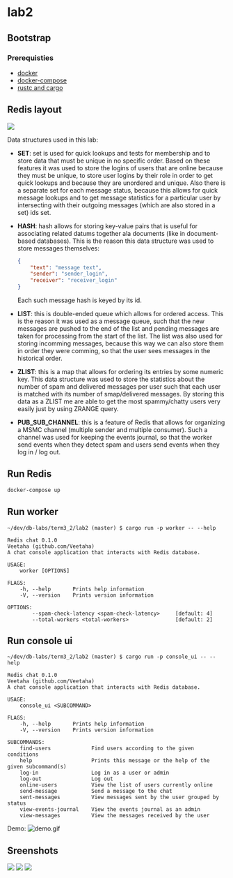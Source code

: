 # lab2

## Bootstrap

### Prerequisties

* [docker](https://docs.docker.com/install/)
* [docker-compose](https://docs.docker.com/compose/install/)
* [rustc and cargo](https://www.rust-lang.org/tools/install)


## Redis layout
![](https://user-images.githubusercontent.com/36276403/79699035-6e456100-8295-11ea-9b72-2eb024a71cdf.png)

Data structures used in this lab:

- **SET**: set is used for quick lookups and tests for membership and to store data
that must be unique in no specific order.
Based on these features it was used to store the logins of users that are online
because they must be unique, to store user logins by their role in order to get
quick lookups and because they are unordered and unique. Also there is a separate
set for each message status, because this allows for quick message lookups and
to get message statistics for a particular user by intersecting with their outgoing messages
(which are also stored in a set) ids set.
- **HASH**: hash allows for storing key-value pairs that is useful for associating
related datums together ala documents (like in document-based databases). This is
the reason this data structure was used to store messages themselves:
    ```json
    {
        "text": "message text",
        "sender": "sender_login",
        "receiver": "receiver_login"
    }
    ```
    Each such message hash is keyed by its id.
- **LIST**: this is double-ended queue which allows for ordered access. This is
the reason it was used as a message queue, such that the new messages are pushed to
the end of the list and pending messages are taken for processing from the start of the list.
The list was also used for storing incomming messages, because this way we can
also store them in order they were comming, so that the user sees messages
in the historical order.

- **ZLIST**: this is a map that allows for ordering its entries by some numeric key.
This data structure was used to store the statistics about the number of spam
and delivered messages per user such that each user is matched with its number of
smap/delivered messages. By storing this data as a ZLIST me are able to get
the most spammy/chatty users very easily just by using ZRANGE query.

- **PUB_SUB_CHANNEL**: this is a feature of Redis that allows for
organizing a MSMC channel (multiple sender and multiple consumer). Such a channel
was used for keeping the events journal, so that the worker send events when
they detect spam and users send events when they log in / log out.



## Run Redis

```bash
docker-compose up
```

## Run worker

```
~/dev/db-labs/term3_2/lab2 (master) $ cargo run -p worker -- --help

Redis chat 0.1.0
Veetaha (github.com/Veetaha)
A chat console application that interacts with Redis database.

USAGE:
    worker [OPTIONS]

FLAGS:
    -h, --help       Prints help information
    -V, --version    Prints version information

OPTIONS:
        --spam-check-latency <spam-check-latency>     [default: 4]
        --total-workers <total-workers>               [default: 2]
```

## Run console ui

```
~/dev/db-labs/term3_2/lab2 (master) $ cargo run -p console_ui -- --help

Redis chat 0.1.0
Veetaha (github.com/Veetaha)
A chat console application that interacts with Redis database.

USAGE:
    console_ui <SUBCOMMAND>

FLAGS:
    -h, --help       Prints help information
    -V, --version    Prints version information

SUBCOMMANDS:
    find-users             Find users according to the given conditions
    help                   Prints this message or the help of the given subcommand(s)
    log-in                 Log in as a user or admin
    log-out                Log out
    online-users           View the list of users currently online
    send-message           Send a message to the chat
    sent-messages          View messages sent by the user grouped by status
    view-events-journal    View the events journal as an admin
    view-messages          View the messages received by the user
```

Demo:
![demo.gif](https://user-images.githubusercontent.com/36276403/79698711-5e2c8200-8293-11ea-82cd-93d0e30fdb9b.gif)


## Sreenshots

![](https://user-images.githubusercontent.com/36276403/79699362-d85f0580-8297-11ea-8929-ecd055bfa2e8.png)
![](https://user-images.githubusercontent.com/36276403/79699384-f9275b00-8297-11ea-8740-05f56c681e17.png)
![](https://user-images.githubusercontent.com/36276403/79699401-14926600-8298-11ea-871f-18a0813548fe.png)
